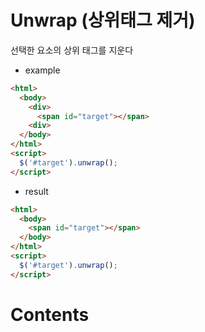 # Unwrap (상위태그 제거)
선택한 요소의 상위 태그를 지운다
* example
``` HTML
<html>
  <body>
    <div>
      <span id="target"></span>
    <div>
  </body>
</html>
<script>
  $('#target').unwrap();
</script>
```
* result
``` HTML
<html>
  <body>
    <span id="target"></span>
  </body>
</html>
<script>
  $('#target').unwrap();
</script>
```

# Contents
